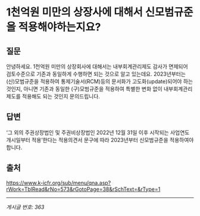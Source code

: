 # 1천억원 미만의 상장사에 대해서 신모범규준을 적용해야하는지요?

## 질문
안녕하세요.
1천억원 미만의 상장회사에 대해서는 내부회계관리제도 감사가 면제되어 검토수준으로 기존과 동일하게 수행하면 되는 것으로 알고 있는데요.
2023년부터는 (신)모범규준을 적용하여 통제기술서(RCM)등의 문서화가 고도화(update)되어야 하는 것인지, 아니면 기존과 동일한 (구)모범규준을 적용하여 특별한 변화 없이 내부회계관리제도를 적용해도 되는 것인지 문의드립니다.

## 답변
‘그 외의 주권상장법인 및 주권비상장법인 2022년 12월 31일 이후 시작되는 사업연도 개시일부터 적용’한다는 적용의견서 문구에 따라 2023년부터 신모범규준을 적용하여야 합니다.

## 출처
https://www.k-icfr.org/sub/menu/qna.asp?rWork=TblRead&rNo=573&rGotoPage=38&rSchText=&rType=1

---
*게시글 번호: 363*
